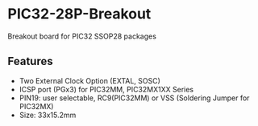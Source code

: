 # PIC32-28P-Breakout
Breakout board for PIC32 SSOP28 packages

## Features ##
- Two External Clock Option (EXTAL, SOSC)
- ICSP port (PGx3) for PIC32MM, PIC32MX1XX Series
- PIN19: user selectable, RC9(PIC32MM) or VSS (Soldering Jumper for PIC32MX) 
- Size: 33x15.2mm